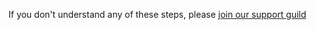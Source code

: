 
If you don't understand any of these steps, please [join our support guild](https://discord.com/invite/eGnrPqEH7U)